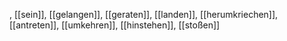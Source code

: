 , [[sein]], [[gelangen]], [[geraten]], [[landen]], [[herumkriechen]], [[antreten]], [[umkehren]], [[hinstehen]], [[stoßen]]